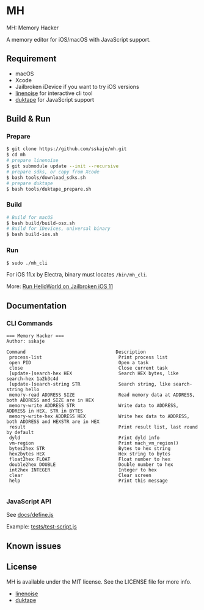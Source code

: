 # MH

MH: Memory Hacker

A memory editor for iOS/macOS with JavaScript support.

## Requirement

* macOS
* Xcode
* Jailbroken iDevice if you want to try iOS versions
* [linenoise](https://github.com/antirez/linenoise.git) for interactive cli tool
* [duktape](https://github.com/svaarala/duktape) for JavaScript support


## Build & Run

### Prepare

```bash
$ git clone https://github.com/sskaje/mh.git
$ cd mh
# prepare linenoise
$ git submodule update --init --recursive
# prepare sdks, or copy from Xcode
$ bash tools/download_sdks.sh
# prepare duktape
$ bash tools/duktape_prepare.sh
```

### Build

```bash
# Build for macOS
$ bash build/build-osx.sh
# Build for iDevices, universal binary
$ bash build-ios.sh
```

### Run

```bash
$ sudo ./mh_cli
```

For iOS 11.x by Electra, binary must locates `/bin/mh_cli`.

More: [Run HelloWorld on Jailbroken iOS 11](https://sskaje.me/2018/03/run-helloworld-on-jailbroken-ios-11/)


## Documentation

### CLI Commands

```
=== Memory Hacker ===
Author: sskaje

Command                                 Description
 process-list                            Print process list
 open PID                                Open a task
 close                                   Close current task
 [update-]search-hex HEX                 Search HEX bytes, like search-hex 1a2b3c4d
 [update-]search-string STR              Search string, like search-string hello
 memory-read ADDRESS SIZE                Read memory data at ADDRESS, both ADDRESS and SIZE are in HEX
 memory-write ADDRESS STR                Write data to ADDRESS, ADDRESS in HEX, STR in BYTES
 memory-write-hex ADDRESS HEX            Write hex data to ADDRESS, both ADDRESS and HEXSTR are in HEX
 result                                  Print result list, last round by default
 dyld                                    Print dyld info
 vm-region                               Print mach_vm_region()
 bytes2hex STR                           Bytes to hex string
 hex2bytes HEX                           Hex string to bytes
 float2hex FLOAT                         Float number to hex
 double2hex DOUBLE                       Double number to hex
 int2hex INTEGER                         Integer to hex
 clear                                   Clear screen
 help                                    Print this message
 
 ```

### JavaScript API

See [docs/define.js](https://github.com/sskaje/mh/blob/master/docs/define.js)

Example:
  [tests/test-script.js](https://github.com/sskaje/mh/blob/master/tests/test-script.js)


## Known issues



## License

MH is available under the MIT license. See the LICENSE file for more info.

- [linenoise](https://github.com/antirez/linenoise/blob/master/LICENSE)
- [duktape](https://github.com/svaarala/duktape/blob/master/LICENSE.txt)

